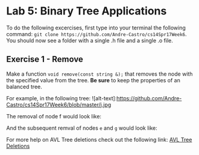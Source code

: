 
Lab 5: Binary Tree Applications
===================================
[AVLDelete]:http://www.mathcs.emory.edu/~cheung/Courses/323/Syllabus/Trees/AVL-delete.html

To do the following excercises, first type into your terminal the following command:
`git clone https://github.com/Andre-Castro/cs14Spr17Week6`. You should now see a folder with a single
.h file and a single .o file.

Exercise 1 - Remove
----------
Make a function `void remove(const string &);` that removes the node with the specified value from the tree.
**Be sure** to keep the properties of an balanced tree. 

For example, in the following tree:
![alt-text]:https://github.com/Andre-Castro/cs14Spr17Week6/blob/master/j.jpg

The removal of node f would look like:

And the subsequent remval of nodes `e` and `g` would look like:


For more help on AVL Tree deletions check out the following link: [AVL Tree Deletions][AVLDelete]
